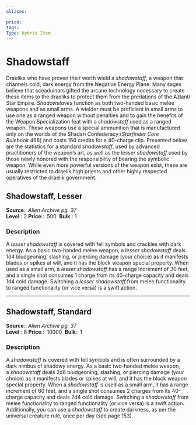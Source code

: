 ```yaml
---
aliases: 

price:  
tags: 
Type: Hybrid Item
---
```


# Shadowstaff

Draeliks who have proven their worth wield a _shadowstaff_, a weapon that channels cold, dark energy from the Negative Energy Plane. Many sages believe that sceaduinars gifted the arcane technology necessary to create these items to the draeliks to protect them from the predations of the Azlanti Star Empire. _Shadowstaves_ function as both two-handed basic melee weapons and as small arms. A wielder must be proficient in small arms to use one as a ranged weapon without penalties and to gain the benefits of the Weapon Specialization feat with a _shadowstaff_ used as a ranged weapon. These weapons use a special ammunition that is manufactured only on the worlds of the Shadari Confederacy (_Starfinder Core Rulebook_ 468) and costs 160 credits for a 40-charge clip. Presented below are the statistics for a standard _shadowstaff_, used by advanced practitioners of the weapon’s art, as well as the _lesser shadowstaff_ used by those newly honored with the responsibility of bearing the symbolic weapon. While even more powerful versions of the weapon exist, these are usually restricted to draelik high priests and other highly respected operatives of the draelik government.  

## Shadowstaff, Lesser

**Source**:: _Alien Archive pg. 37_  
**Level**:: 2
**Price**::  500 
**Bulk**:: 1

### Description

A _lesser shadowstaff_ is covered with fell symbols and crackles with dark energy. As a basic two-handed melee weapon, a _lesser shadowstaff_ deals 1d4 bludgeoning, slashing, or piercing damage (your choice) as it manifests blades or spikes at will, and it has the block weapon special property. When used as a small arm, a _lesser shadowstaff_ has a range increment of 30 feet, and a single shot consumes 1 charge from its 40-charge capacity and deals 1d4 cold damage. Switching a _lesser shadowstaff_ from melee functionality to ranged functionality (or vice versa) is a swift action.

---

## Shadowstaff, Standard

**Source**:: _Alien Archive pg. 37_  
**Level**:: 8
**Price**::  10000 
**Bulk**:: 1

### Description

A _shadowstaff_ is covered with fell symbols and is often surrounded by a dark nimbus of shadowy energy. As a basic two-handed melee weapon, a _shadowstaff_ deals 2d6 bludgeoning, slashing, or piercing damage (your choice) as it manifests blades or spikes at will, and it has the block weapon special property. When a _shadowstaff_ is used as a small arm, it has a range increment of 60 feet, and a single shot consumes 2 charges from its 40-charge capacity and deals 2d4 cold damage. Switching a _shadowstaff_ from melee functionality to ranged functionality (or vice versa) is a swift action. Additionally, you can use a _shadowstaff_ to create darkness, as per the universal creature rule, once per day (see page 153).
